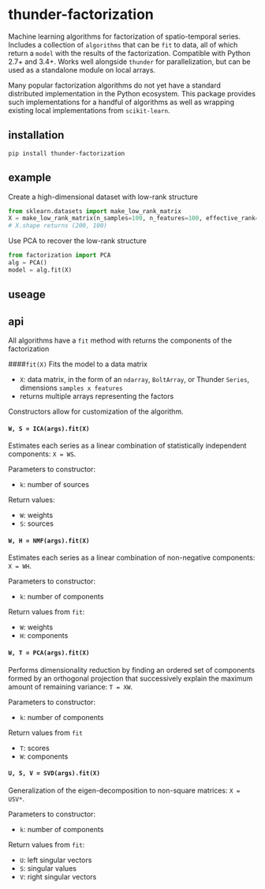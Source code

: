 # thunder-factorization
Machine learning algorithms for factorization of spatio-temporal series. Includes a collection of `algorithms`
that can be `fit` to data, all of which return a `model` with the results of the factorization. Compatible with
Python 2.7+ and 3.4+. Works well alongside `thunder` for parallelization, but can be used as a standalone
module on local arrays.

Many popular factorization algorithms do not yet have a standard distributed implementation in the Python
ecosystem. This package provides such implementations for a handful of algorithms as well as wrapping
existing local implementations from `scikit-learn`.

## installation
```
pip install thunder-factorization
```

## example
Create a high-dimensional dataset with low-rank structure
```python
from sklearn.datasets import make_low_rank_matrix
X = make_low_rank_matrix(n_samples=100, n_features=100, effective_rank=5)
# X.shape returns (200, 100)
```
Use PCA to recover the low-rank structure
```python
from factorization import PCA
alg = PCA()
model = alg.fit(X)
```
## useage

## api

All algorithms have a `fit` method with returns the components of the factorization

####`fit(X)`
Fits the model to a data matrix
- `X`: data matrix, in the form of an `ndarray`, `BoltArray`, or Thunder `Series`, dimensions `samples x features`
- returns multiple arrays representing the factors

Constructors allow for customization of the algorithm.

#### `W, S = ICA(args).fit(X)`
Estimates each series as a linear combination of statistically independent components: `X = WS`.

Parameters to constructor:
- `k`: number of sources

Return values:
- `W`: weights
- `S`: sources


#### `W, H = NMF(args).fit(X)`
Estimates each series as a linear combination of non-negative components: `X = WH`.

Parameters to constructor:
- `k`: number of components

Return values from `fit`:
- `W`: weights
- `H`: components


#### `W, T = PCA(args).fit(X)`
Performs dimensionality reduction by finding an ordered set of components formed by an orthogonal projection
that successively explain the maximum amount of remaining variance: `T = XW`.

Parameters to constructor:
- `k`: number of components

Return values from `fit`
- `T`: scores
- `W`: components

#### `U, S, V = SVD(args).fit(X)`
Generalization of the eigen-decomposition to non-square matrices: `X = USV*`.

Parameters to constructor:
- `k`: number of components

Return values from `fit`:
- `U`: left singular vectors
- `S`: singular values
- `V`: right singular vectors
